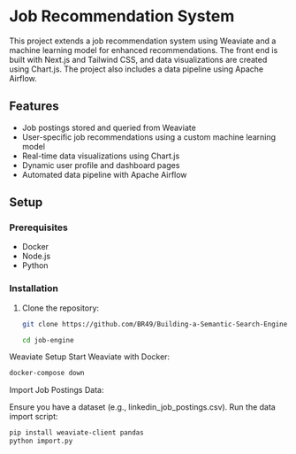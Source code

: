 # Job Recommendation System

This project extends a job recommendation system using Weaviate and a machine learning model for enhanced recommendations. 
The front end is built with Next.js and Tailwind CSS, and data visualizations are created using Chart.js. The project also includes a data pipeline using Apache Airflow.

## Features

- Job postings stored and queried from Weaviate
- User-specific job recommendations using a custom machine learning model
- Real-time data visualizations using Chart.js
- Dynamic user profile and dashboard pages
- Automated data pipeline with Apache Airflow

## Setup

### Prerequisites

- Docker
- Node.js
- Python

### Installation

1. Clone the repository:
   ```sh
   git clone https://github.com/BR49/Building-a-Semantic-Search-Engine-with-Weaviate.git
   
   cd job-engine

Weaviate Setup
Start Weaviate with Docker:
```sh
docker-compose down
```

Import Job Postings Data:

Ensure you have a dataset (e.g., linkedin_job_postings.csv).
Run the data import script:

```sh
pip install weaviate-client pandas
python import.py
```












